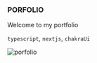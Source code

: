 ### PORFOLIO

Welcome to my portfolio

`typescript`, `nextjs`, `chakraUi`


![porfolio](https://user-images.githubusercontent.com/88084088/228801723-91229d3f-1a4c-435f-89f5-97d66baee027.png)
